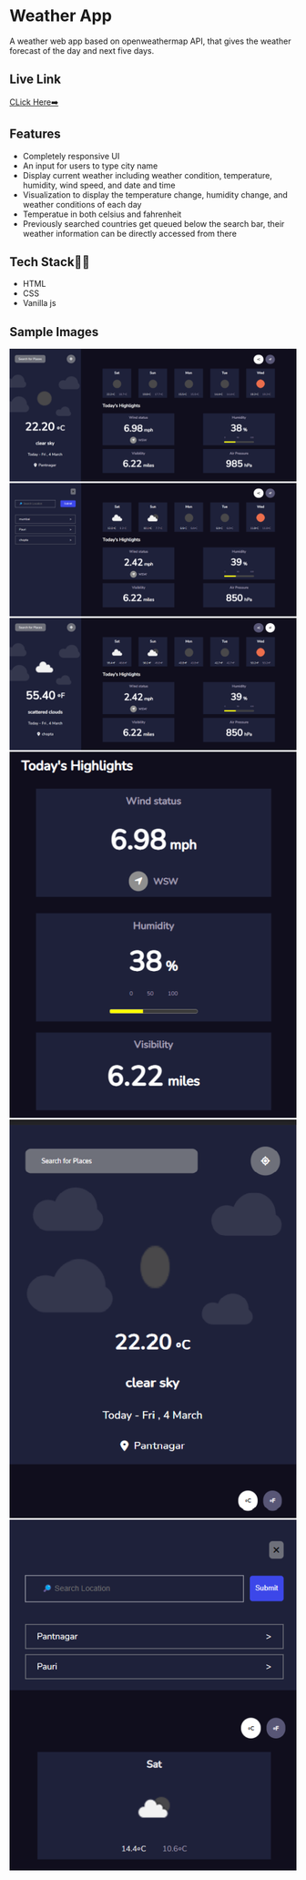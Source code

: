# Weather App

A weather web app based on openweathermap API, that gives the weather forecast of the day and next five days.


## Live Link
[CLick Here➡️](https://weather-app-project-omega.vercel.app/)

## Features

- Completely responsive UI
- An input for users to type city name
- Display current weather including weather condition, temperature, humidity, wind speed, and date and time
- Visualization to display the temperature change, humidity change, and weather conditions of each day
- Temperatue in both celsius and fahrenheit
- Previously searched countries get queued below the search bar, their weather information can be directly accessed from there


## Tech Stack👩‍💻

- HTML
- CSS
- Vanilla js

## Sample Images

![alt text](https://github.com/Vikaspundir24/Weather-App-Project/blob/426307fcce5bd2275d19f01d312eb524fa456b84/project%20Design%20SS/1.png)
![alt text](https://github.com/Vikaspundir24/Weather-App-Project/blob/426307fcce5bd2275d19f01d312eb524fa456b84/project%20Design%20SS/3.png)
![alt text](https://github.com/Vikaspundir24/Weather-App-Project/blob/426307fcce5bd2275d19f01d312eb524fa456b84/project%20Design%20SS/4.png)
![alt text](https://github.com/Vikaspundir24/Weather-App-Project/blob/426307fcce5bd2275d19f01d312eb524fa456b84/project%20Design%20SS/5.png)
![alt text](https://github.com/Vikaspundir24/Weather-App-Project/blob/426307fcce5bd2275d19f01d312eb524fa456b84/project%20Design%20SS/6.png)
![alt text](https://github.com/Vikaspundir24/Weather-App-Project/blob/426307fcce5bd2275d19f01d312eb524fa456b84/project%20Design%20SS/7.png)

